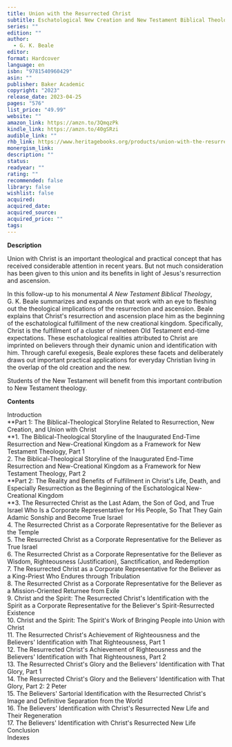 ```yaml
---
title: Union with the Resurrected Christ
subtitle: Eschatological New Creation and New Testament Biblical Theology
series: ""
edition: ""
author:
  - G. K. Beale
editor: 
format: Hardcover
language: en
isbn: "9781540960429"
asin: ""
publisher: Baker Academic
copyright: "2023"
release_date: 2023-04-25
pages: "576"
list_price: "49.99"
website: ""
amazon_link: https://amzn.to/3QmqzPk
kindle_link: https://amzn.to/40gSRzi
audible_link: ""
rhb_link: https://www.heritagebooks.org/products/union-with-the-resurrected-christ-eschatological-new-creation-and-new-testament-biblical-theology-beale.html
monergism_link: 
description: ""
status: 
readyear: ""
rating: ""
recommended: false
library: false
wishlist: false
acquired: 
acquired_date: 
acquired_source: 
acquired_price: ""
tags:
---
```

**Description**

Union with Christ is an important theological and practical concept that has received considerable attention in recent years. But not much consideration has been given to this union and its benefits in light of Jesus's resurrection and ascension.

In this follow-up to his monumental _A New Testament Biblical Theology_, G. K. Beale summarizes and expands on that work with an eye to fleshing out the theological implications of the resurrection and ascension. Beale explains that Christ's resurrection and ascension place him as the beginning of the eschatological fulfillment of the new creational kingdom. Specifically, Christ is the fulfillment of a cluster of nineteen Old Testament end-time expectations. These eschatological realities attributed to Christ are imprinted on believers through their dynamic union and identification with him. Through careful exegesis, Beale explores these facets and deliberately draws out important practical applications for everyday Christian living in the overlap of the old creation and the new.

Students of the New Testament will benefit from this important contribution to New Testament theology.

**Contents**

Introduction  
**Part 1: The Biblical-Theological Storyline Related to Resurrection, New Creation, and Union with Christ  
**1. The Biblical-Theological Storyline of the Inaugurated End-Time Resurrection and New-Creational Kingdom as a Framework for New Testament Theology, Part 1  
2. The Biblical-Theological Storyline of the Inaugurated End-Time Resurrection and New-Creational Kingdom as a Framework for New Testament Theology, Part 2  
**Part 2: The Reality and Benefits of Fulfillment in Christ's Life, Death, and Especially Resurrection as the Beginning of the Eschatological New-Creational Kingdom  
**3. The Resurrected Christ as the Last Adam, the Son of God, and True Israel Who Is a Corporate Representative for His People, So That They Gain Adamic Sonship and Become True Israel  
4. The Resurrected Christ as a Corporate Representative for the Believer as the Temple  
5. The Resurrected Christ as a Corporate Representative for the Believer as True Israel  
6. The Resurrected Christ as a Corporate Representative for the Believer as Wisdom, Righteousness (Justification), Sanctification, and Redemption  
7. The Resurrected Christ as a Corporate Representative for the Believer as a King-Priest Who Endures through Tribulation  
8. The Resurrected Christ as a Corporate Representative for the Believer as a Mission-Oriented Returnee from Exile  
9. Christ and the Spirit: The Resurrected Christ's Identification with the Spirit as a Corporate Representative for the Believer's Spirit-Resurrected Existence  
10. Christ and the Spirit: The Spirit's Work of Bringing People into Union with Christ  
11. The Resurrected Christ's Achievement of Righteousness and the Believers' Identification with That Righteousness, Part 1  
12. The Resurrected Christ's Achievement of Righteousness and the Believers' Identification with That Righteousness, Part 2  
13. The Resurrected Christ's Glory and the Believers' Identification with That Glory, Part 1  
14. The Resurrected Christ's Glory and the Believers' Identification with That Glory, Part 2: 2 Peter  
15. The Believers' Sartorial Identification with the Resurrected Christ's Image and Definitive Separation from the World  
16. The Believers' Identification with Christ's Resurrected New Life and Their Regeneration  
17. The Believers' Identification with Christ's Resurrected New Life  
Conclusion  
Indexes